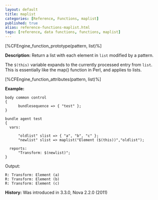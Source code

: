 ```yaml
---
layout: default
title: maplist
categories: [Reference, Functions, maplist]
published: true
alias: reference-functions-maplist.html
tags: [reference, data functions, functions, maplist]
---
```


[%CFEngine_function_prototype(pattern, list)%]

**Description:** Return a list with each element in `list` modified by a 
pattern.

The `$(this)` variable expands to the currently processed entry from `list`. 
This is essentially like the map() function in Perl, and applies to
lists.

[%CFEngine_function_attributes(pattern, list)%]

**Example:**

```cf3
body common control
{
      bundlesequence => { "test" };
}

bundle agent test
{
  vars:

      "oldlist" slist => { "a", "b", "c" };
      "newlist" slist => maplist("Element ($(this))","oldlist");

  reports:
      "Transform: $(newlist)";
}
```

Output:

```
R: Transform: Element (a)
R: Transform: Element (b)
R: Transform: Element (c)
```

**History:** Was introduced in 3.3.0, Nova 2.2.0 (2011)
